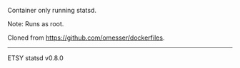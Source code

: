 Container only running statsd.

Note: Runs as root.


Cloned from  https://github.com/omesser/dockerfiles.

---

ETSY statsd v0.8.0

